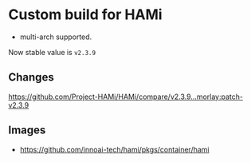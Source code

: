 # Custom build for HAMi

* multi-arch supported.

Now stable value is `v2.3.9`

## Changes

https://github.com/Project-HAMi/HAMi/compare/v2.3.9...morlay:patch-v2.3.9


## Images

* https://github.com/innoai-tech/hami/pkgs/container/hami